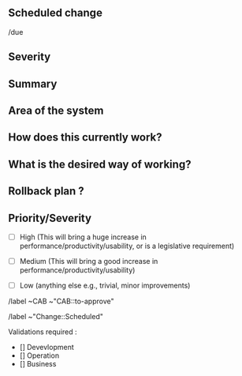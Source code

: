 ## Scheduled change
<!-- Scheduled change, to be approved by the CAB before due date. -->
<!-- A scheduled change is usually set on external dependencies -->

<!-- Set Due Date : /due <in 2 days | this Friday | December 31st> -->
/due 

## Severity
<!-- Pick one -->
<!-- /label ~"Severity::1-Critical" --> 
<!-- /label ~"Severity::2-Major" -->
<!-- /label ~"Severity::3-Moderate" -->
<!-- /label ~"Severity::4-Minor" -->
<!-- /label ~"Severity::5-Cosmetic" -->


## Summary
<!-- Outline the issue being faced, and why this required a change !-->

## Area of the system
<!-- This might only be one part, but may involve multiple sections !-->

## How does this currently work?
<!-- the current process, and any associated business rules !-->

## What is the desired way of working?
<!-- after the change, what should the process be, and what should the business rules be !-->

## Rollback plan ?
<!-- describe how to rollback the change in case the expected change is not working -->

## Priority/Severity
<!-- Delete as appropriate. The priority and severity assigned may be different to this !-->
- [ ] High (This will bring a huge increase in performance/productivity/usability, or is a legislative requirement)
- [ ] Medium (This will bring a good increase in performance/productivity/usability)
- [ ] Low (anything else e.g., trivial, minor improvements)



<!-- METADATA for project management, please leave the following lines -->
<!-- Scheduled change, to be approved by the CAB before due date. -->
<!-- labels for gitlab CAB issues Board -->
/label ~CAB ~"CAB::to-approve"
<!-- identify the kind of change -->
/label ~"Change::Scheduled"

<!-- Validators : please fill with your gitlab user @handle -->
Validations required :
- [] Devevlopment
- [] Operation
- [] Business

<!-- METADATA - end -->
